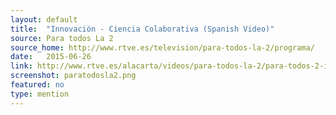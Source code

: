 ```yaml
---
layout: default
title:  "Innovación - Ciencia Colaborativa (Spanish Video)"
source: Para todos La 2
source_home: http://www.rtve.es/television/para-todos-la-2/programa/
date:   2015-06-26
link: http://www.rtve.es/alacarta/videos/para-todos-la-2/para-todos-2-innovacion-ciencia-colaborativa/3187621/
screenshot: paratodosla2.png
featured: no
type: mention
---
```


